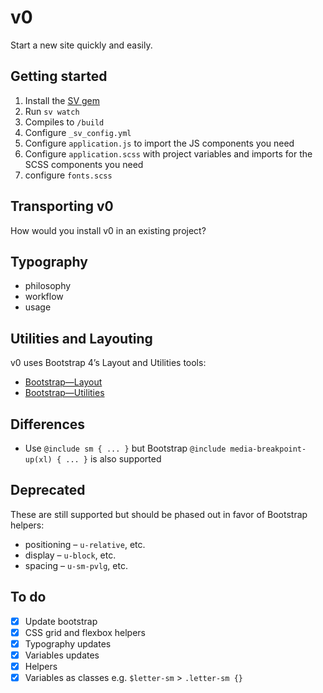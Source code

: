 # v0
Start a new site quickly and easily.

## Getting started
1. Install the [SV gem](https://github.com/XXIX/smallvictories-gem)
2. Run `sv watch`
3. Compiles to `/build`
4. Configure `_sv_config.yml`
5. Configure `application.js` to import the JS components you need
6. Configure `application.scss` with project variables and imports for the SCSS components you need
2. configure `fonts.scss`

## Transporting v0
How would you install v0 in an existing project?

## Typography
- philosophy
- workflow
- usage

## Utilities and Layouting
v0 uses Bootstrap 4’s Layout and Utilities tools:

- [Bootstrap—Layout](https://getbootstrap.com/docs/4.1/layout/overview/)
- [Bootstrap—Utilities](https://getbootstrap.com/docs/4.1/utilities/borders/)

## Differences
- Use `@include sm { ... }` but Bootstrap `@include media-breakpoint-up(xl) { ... }` is also supported

## Deprecated
These are still supported but should be phased out in favor of Bootstrap helpers:

- positioning – `u-relative`, etc.
- display – `u-block`, etc.
- spacing – `u-sm-pvlg`, etc.

## To do
+ [x] Update bootstrap
+ [x] CSS grid and flexbox helpers
+ [x] Typography updates
+ [x] Variables updates
+ [x] Helpers
+ [x] Variables as classes e.g. `$letter-sm` > `.letter-sm {}`
